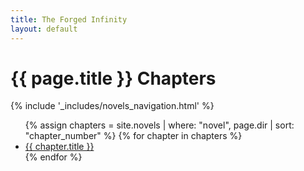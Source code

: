 ```yaml
---
title: The Forged Infinity
layout: default
---
```


<h1>{{ page.title }} Chapters</h1>
{% include '_includes/novels_navigation.html' %}
<ul>
  {% assign chapters = site.novels | where: "novel", page.dir | sort: "chapter_number" %}
  {% for chapter in chapters %}
    <li><a href="{{ chapter.url }}">{{ chapter.title }}</a></li>
  {% endfor %}
</ul>